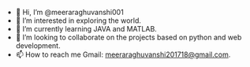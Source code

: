 - 👋 Hi, I’m @meeraraghuvanshi001
- 👀 I’m interested in exploring the world.
- 🌱 I’m currently learning JAVA and MATLAB.
- 💞️ I’m looking to collaborate on the projects based on python and web development.
- 📫 How to reach me  Gmail: meeraraghuvanshi201718@gmail.com.

<!---
meeraraghuvanshi001/meeraraghuvanshi001 is a ✨ special ✨ repository because its `README.md` (this file) appears on your GitHub profile.
You can click the Preview link to take a look at your changes.
--->
